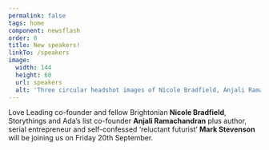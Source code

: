 ```yaml
---
permalink: false
tags: home
component: newsflash
order: 0
title: New speakers!
linkTo: /speakers
image:
  width: 144
  height: 60
  url: speakers
  alt: 'Three circular headshot images of Nicole Bradfield, Anjali Ramachandran & Mark Stevenson'
---
```


Love Leading co-founder and fellow Brightonian **Nicole Bradfield**, Storythings and Ada’s list co-founder **Anjali Ramachandran** plus author, serial entrepreneur and self-confessed ‘reluctant futurist’ **Mark Stevenson** will be joining us on Friday 20th September.
